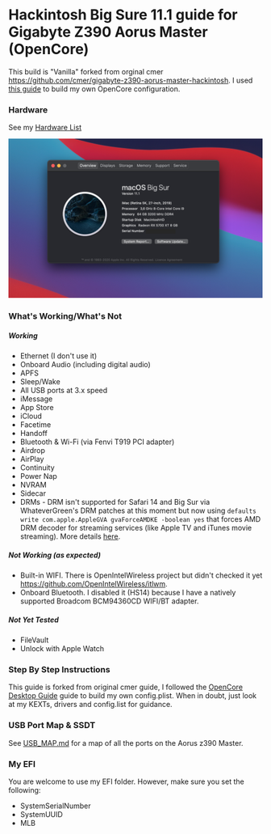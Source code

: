 # Hackintosh Big Sure 11.1 guide for Gigabyte Z390 Aorus Master (OpenCore)

This build is "Vanilla" forked from orginal cmer https://github.com/cmer/gigabyte-z390-aorus-master-hackintosh. I used [this guide](https://dortania.github.io/OpenCore-Desktop-Guide/) to build my own OpenCore configuration.

### Hardware

See my [Hardware List](HARDWARE.md)

![About My Mac](images/about.png)

### What's Working/What's Not

##### Working
- Ethernet (I don't use it)
- Onboard Audio (including digital audio)
- APFS
- Sleep/Wake
- All USB ports at 3.x speed
- iMessage
- App Store
- iCloud
- Facetime
- Handoff
- Bluetooth & Wi-Fi (via Fenvi T919 PCI adapter)
- Airdrop
- AirPlay
- Continuity
- Power Nap
- NVRAM
- Sidecar
- DRMs - DRM isn't supported for Safari 14 and Big Sur via WhateverGreen's DRM patches at this moment but now using `defaults write com.apple.AppleGVA gvaForceAMDKE -boolean yes` that forces AMD DRM decoder for streaming services (like Apple TV and iTunes movie streaming). More details [here](https://github.com/acidanthera/WhateverGreen/blob/master/Manual/FAQ.Chart.md). 

##### Not Working (as expected)
- Built-in WIFI. There is OpenIntelWireless project but didn't checked it yet https://github.com/OpenIntelWireless/itlwm.
- Onboard Bluetooth. I disabled it (HS14) because I have a natively supported Broadcom BCM94360CD WIFI/BT adapter.


##### Not Yet Tested
- FileVault
- Unlock with Apple Watch


### Step By Step Instructions

This guide is forked from original cmer guide, I followed the [OpenCore Desktop Guide](https://dortania.github.io/OpenCore-Desktop-Guide/) guide to build my own config.plist. When in doubt, just look at my KEXTs, drivers and config.list for guidance.


### USB Port Map & SSDT

See [USB_MAP.md](USB_MAP.md) for a map of all the ports on the Aorus z390 Master.


### My EFI

You are welcome to use my EFI folder. However, make sure you set the following:

- SystemSerialNumber
- SystemUUID
- MLB
